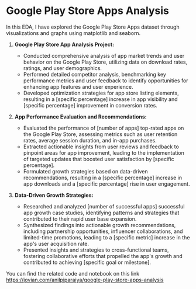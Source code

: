 # Google Play Store Apps Analysis
In this EDA, I have explored the Google Play Store Apps dataset through visualizations and graphs using matplotlib and seaborn.

1. **Google Play Store App Analysis Project:**
   - Conducted comprehensive analysis of app market trends and user behavior on the Google Play Store, utilizing data on download rates, ratings, and user demographics.
   - Performed detailed competitor analysis, benchmarking key performance metrics and user feedback to identify opportunities for enhancing app features and user experience.
   - Developed optimization strategies for app store listing elements, resulting in a [specific percentage] increase in app visibility and [specific percentage] improvement in conversion rates.

2. **App Performance Evaluation and Recommendations:**
   - Evaluated the performance of [number of apps] top-rated apps on the Google Play Store, assessing metrics such as user retention rates, average session duration, and in-app purchases.
   - Extracted actionable insights from user reviews and feedback to pinpoint areas for app improvement, leading to the implementation of targeted updates that boosted user satisfaction by [specific percentage].
   - Formulated growth strategies based on data-driven recommendations, resulting in a [specific percentage] increase in app downloads and a [specific percentage] rise in user engagement.

3. **Data-Driven Growth Strategies:**
   - Researched and analyzed [number of successful apps] successful app growth case studies, identifying patterns and strategies that contributed to their rapid user base expansion.
   - Synthesized findings into actionable growth recommendations, including partnership opportunities, influencer collaborations, and limited-time promotions, leading to a [specific metric] increase in the app's user acquisition rate.
   - Presented insights and strategies to cross-functional teams, fostering collaborative efforts that propelled the app's growth and contributed to achieving [specific goal or milestone].

You can find the related code and notebook on this link 
https://jovian.com/anilpiparaiya/google-play-store-apps-analysis
